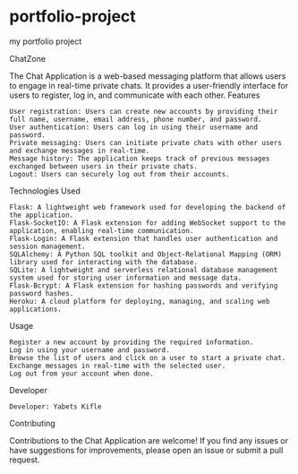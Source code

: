 # portfolio-project
my portfolio project

ChatZone

The Chat Application is a web-based messaging platform that allows users to engage in real-time private chats. It provides a user-friendly interface for users to register, log in, and communicate with each other.
Features

    User registration: Users can create new accounts by providing their full name, username, email address, phone number, and password.
    User authentication: Users can log in using their username and password.
    Private messaging: Users can initiate private chats with other users and exchange messages in real-time.
    Message history: The application keeps track of previous messages exchanged between users in their private chats.
    Logout: Users can securely log out from their accounts.

Technologies Used

    Flask: A lightweight web framework used for developing the backend of the application.
    Flask-SocketIO: A Flask extension for adding WebSocket support to the application, enabling real-time communication.
    Flask-Login: A Flask extension that handles user authentication and session management.
    SQLAlchemy: A Python SQL toolkit and Object-Relational Mapping (ORM) library used for interacting with the database.
    SQLite: A lightweight and serverless relational database management system used for storing user information and message data.
    Flask-Bcrypt: A Flask extension for hashing passwords and verifying password hashes.
    Heroku: A cloud platform for deploying, managing, and scaling web applications.

Usage

    Register a new account by providing the required information.
    Log in using your username and password.
    Browse the list of users and click on a user to start a private chat.
    Exchange messages in real-time with the selected user.
    Log out from your account when done.

Developer

    Developer: Yabets Kifle

Contributing

Contributions to the Chat Application are welcome! If you find any issues or have suggestions for improvements, please open an issue or submit a pull request.
